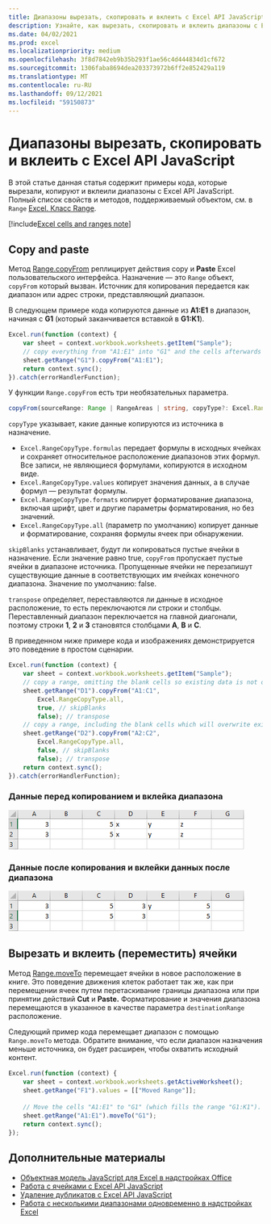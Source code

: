 ```yaml
---
title: Диапазоны вырезать, скопировать и вклеить с Excel API JavaScript
description: Узнайте, как вырезать, скопировать и вклеить диапазоны с Excel API JavaScript.
ms.date: 04/02/2021
ms.prod: excel
ms.localizationpriority: medium
ms.openlocfilehash: 3f8d7842eb9b35b293f1ae56c4d444834d1cf672
ms.sourcegitcommit: 1306faba8694dea203373972b6ff2e852429a119
ms.translationtype: MT
ms.contentlocale: ru-RU
ms.lasthandoff: 09/12/2021
ms.locfileid: "59150873"
---
```

# <a name="cut-copy-and-paste-ranges-using-the-excel-javascript-api"></a>Диапазоны вырезать, скопировать и вклеить с Excel API JavaScript

В этой статье данная статья содержит примеры кода, которые вырезали, копируют и вклеили диапазоны с Excel API JavaScript. Полный список свойств и методов, поддерживаемый объектом, см. в `Range` [Excel. Класс Range](/javascript/api/excel/excel.range).

[!include[Excel cells and ranges note](../includes/note-excel-cells-and-ranges.md)]

## <a name="copy-and-paste"></a>Copy and paste

Метод [Range.copyFrom](/javascript/api/excel/excel.range#copyFrom_sourceRange__copyType__skipBlanks__transpose_) реплицирует  действия copy и **Paste** Excel пользовательского интерфейса. Назначение — это `Range` объект, `copyFrom` который вызван. Источник для копирования передается как диапазон или адрес строки, представляющий диапазон.

В следующем примере кода копируются данные из **A1:E1** в диапазон, начиная с **G1** (который заканчивается вставкой в **G1:K1**).

```js
Excel.run(function (context) {
    var sheet = context.workbook.worksheets.getItem("Sample");
    // copy everything from "A1:E1" into "G1" and the cells afterwards ("G1:K1")
    sheet.getRange("G1").copyFrom("A1:E1");
    return context.sync();
}).catch(errorHandlerFunction);
```

У функции `Range.copyFrom` есть три необязательных параметра.

```TypeScript
copyFrom(sourceRange: Range | RangeAreas | string, copyType?: Excel.RangeCopyType, skipBlanks?: boolean, transpose?: boolean): void;
```

`copyType` указывает, какие данные копируются из источника в назначение.

- `Excel.RangeCopyType.formulas` передает формулы в исходных ячейках и сохраняет относительное расположение диапазонов этих формул. Все записи, не являющиеся формулами, копируются в исходном виде.
- `Excel.RangeCopyType.values` копирует значения данных, а в случае формул — результат формулы.
- `Excel.RangeCopyType.formats` копирует форматирование диапазона, включая шрифт, цвет и другие параметры форматирования, но без значений.
- `Excel.RangeCopyType.all` (параметр по умолчанию) копирует данные и форматирование, сохраняя формулы ячеек при обнаружении.

`skipBlanks` устанавливает, будут ли копироваться пустые ячейки в назначение. Если значение равно true, `copyFrom` пропускает пустые ячейки в диапазоне источника.
Пропущенные ячейки не перезапишут существующие данные в соответствующих им ячейках конечного диапазона. Значение по умолчанию: false.

`transpose` определяет, переставляются ли данные в исходное расположение, то есть переключаются ли строки и столбцы.
Переставленный диапазон переключается на главной диагонали, поэтому строки **1**, **2** и **3** становятся столбцами **A**, **B** и **C**.

В приведенном ниже примере кода и изображениях демонстрируется это поведение в простом сценарии.

```js
Excel.run(function (context) {
    var sheet = context.workbook.worksheets.getItem("Sample");
    // copy a range, omitting the blank cells so existing data is not overwritten in those cells
    sheet.getRange("D1").copyFrom("A1:C1",
        Excel.RangeCopyType.all,
        true, // skipBlanks
        false); // transpose
    // copy a range, including the blank cells which will overwrite existing data in the target cells
    sheet.getRange("D2").copyFrom("A2:C2",
        Excel.RangeCopyType.all,
        false, // skipBlanks
        false); // transpose
    return context.sync();
}).catch(errorHandlerFunction);
```

### <a name="data-before-range-is-copied-and-pasted"></a>Данные перед копированием и вклейка диапазона

![Данные в Excel перед запуском метода копирования диапазона.](../images/excel-range-copyfrom-skipblanks-before.png)

### <a name="data-after-range-is-copied-and-pasted"></a>Данные после копирования и вклейки данных после диапазона

![Данные в Excel после запуска метода копирования диапазона.](../images/excel-range-copyfrom-skipblanks-after.png)

## <a name="cut-and-paste-move-cells"></a>Вырезать и вклеить (переместить) ячейки

Метод [Range.moveTo](/javascript/api/excel/excel.range#moveTo_destinationRange_) перемещает ячейки в новое расположение в книге. Это поведение движения клеток работает так [](https://support.microsoft.com/office/803d65eb-6a3e-4534-8c6f-ff12d1c4139e) же, как при перемещении ячеек путем перетаскивание границы диапазона или при принятии действий **Cut** и **Paste.** Форматирование и значения диапазона перемещаются в указанное в качестве параметра `destinationRange` расположение.

Следующий пример кода перемещает диапазон с помощью `Range.moveTo` метода. Обратите внимание, что если диапазон назначения меньше источника, он будет расширен, чтобы охватить исходный контент.

```js
Excel.run(function (context) {
    var sheet = context.workbook.worksheets.getActiveWorksheet();
    sheet.getRange("F1").values = [["Moved Range"]];

    // Move the cells "A1:E1" to "G1" (which fills the range "G1:K1").
    sheet.getRange("A1:E1").moveTo("G1");
    return context.sync();
});
```

## <a name="see-also"></a>Дополнительные материалы

- [Объектная модель JavaScript для Excel в надстройках Office](excel-add-ins-core-concepts.md)
- [Работа с ячейками с Excel API JavaScript](excel-add-ins-cells.md)
- [Удаление дубликатов с Excel API JavaScript](excel-add-ins-ranges-remove-duplicates.md)
- [Работа с несколькими диапазонами одновременно в надстройках Excel](excel-add-ins-multiple-ranges.md)
